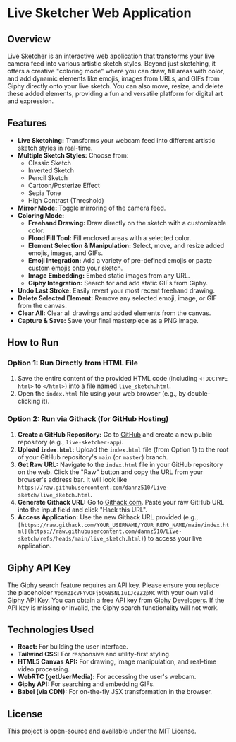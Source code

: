 # Live Sketcher Web Application

## Overview
Live Sketcher is an interactive web application that transforms your live camera feed into various artistic sketch styles. Beyond just sketching, it offers a creative "coloring mode" where you can draw, fill areas with color, and add dynamic elements like emojis, images from URLs, and GIFs from Giphy directly onto your live sketch. You can also move, resize, and delete these added elements, providing a fun and versatile platform for digital art and expression.

## Features
* **Live Sketching:** Transforms your webcam feed into different artistic sketch styles in real-time.
* **Multiple Sketch Styles:** Choose from:
    * Classic Sketch
    * Inverted Sketch
    * Pencil Sketch
    * Cartoon/Posterize Effect
    * Sepia Tone
    * High Contrast (Threshold)
* **Mirror Mode:** Toggle mirroring of the camera feed.
* **Coloring Mode:**
    * **Freehand Drawing:** Draw directly on the sketch with a customizable color.
    * **Flood Fill Tool:** Fill enclosed areas with a selected color.
    * **Element Selection & Manipulation:** Select, move, and resize added emojis, images, and GIFs.
    * **Emoji Integration:** Add a variety of pre-defined emojis or paste custom emojis onto your sketch.
    * **Image Embedding:** Embed static images from any URL.
    * **Giphy Integration:** Search for and add static GIFs from Giphy.
* **Undo Last Stroke:** Easily revert your most recent freehand drawing.
* **Delete Selected Element:** Remove any selected emoji, image, or GIF from the canvas.
* **Clear All:** Clear all drawings and added elements from the canvas.
* **Capture & Save:** Save your final masterpiece as a PNG image.

## How to Run

### Option 1: Run Directly from HTML File
1.  Save the entire content of the provided HTML code (including `<!DOCTYPE html>` to `</html>`) into a file named `live_sketch.html`.
2.  Open the `index.html` file using your web browser (e.g., by double-clicking it).

### Option 2: Run via Githack (for GitHub Hosting)
1.  **Create a GitHub Repository:** Go to [GitHub](https://github.com/) and create a new public repository (e.g., `live-sketcher-app`).
2.  **Upload `index.html`:** Upload the `index.html` file (from Option 1) to the root of your GitHub repository's `main` (or `master`) branch.
3.  **Get Raw URL:** Navigate to the `index.html` file in your GitHub repository on the web. Click the "Raw" button and copy the URL from your browser's address bar. It will look like `https://raw.githubusercontent.com/dannz510/Live-sketch/live_sketch.html`.
4.  **Generate Githack URL:** Go to [Githack.com](https://githack.com/). Paste your raw GitHub URL into the input field and click "Hack this URL".
5.  **Access Application:** Use the new Githack URL provided (e.g., `[https://raw.githack.com/YOUR_USERNAME/YOUR_REPO_NAME/main/index.html](https://raw.githubusercontent.com/dannz510/Live-sketch/refs/heads/main/live_sketch.html)`) to access your live application.

## Giphy API Key
The Giphy search feature requires an API key. Please ensure you replace the placeholder `Vpgm2IcVFYvOFj5Q68SNL1uIJcBZ2pMC` with your own valid Giphy API Key. You can obtain a free API key from [Giphy Developers](https://developers.giphy.com/). If the API key is missing or invalid, the Giphy search functionality will not work.

## Technologies Used
* **React:** For building the user interface.
* **Tailwind CSS:** For responsive and utility-first styling.
* **HTML5 Canvas API:** For drawing, image manipulation, and real-time video processing.
* **WebRTC (getUserMedia):** For accessing the user's webcam.
* **Giphy API:** For searching and embedding GIFs.
* **Babel (via CDN):** For on-the-fly JSX transformation in the browser.

## License
This project is open-source and available under the MIT License.
